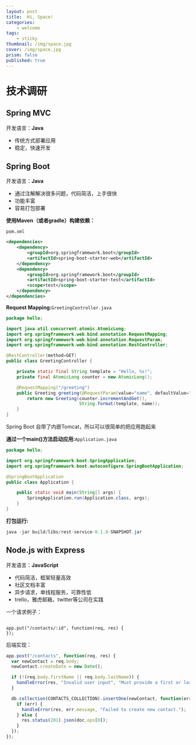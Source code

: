 ```yaml
---
layout: post
title:  Hi, Space!
categories:
    - welcome
tags:
    - sticky
thumbnail: /img/space.jpg
cover: /img/space.jpg
prism: false
published: true
---
```


# 技术调研

## Spring MVC
开发语言：**Java**

- 传统方式部署应用
- 稳定，快速开发


## Spring Boot
开发语言：**Java**
- 通过注解解决很多问题，代码简洁，上手很快
- 功能丰富
- 容易打包部署 

**使用Maven（或者gradle）构建依赖：**

``pom.xml``

```xml
<dependencies>
    <dependency>
        <groupId>org.springframework.boot</groupId>
        <artifactId>spring-boot-starter-web</artifactId>
    </dependency>
    <dependency>
        <groupId>org.springframework.boot</groupId>
        <artifactId>spring-boot-starter-test</artifactId>
        <scope>test</scope>
    </dependency>
</dependencies>
```


**Request Mapping:**``GreetingController.java``

```Java
package hello;

import java.util.concurrent.atomic.AtomicLong;
import org.springframework.web.bind.annotation.RequestMapping;
import org.springframework.web.bind.annotation.RequestParam;
import org.springframework.web.bind.annotation.RestController;

@RestController(method=GET)
public class GreetingController {

    private static final String template = "Hello, %s!";
    private final AtomicLong counter = new AtomicLong();

    @RequestMapping("/greeting")
    public Greeting greeting(@RequestParam(value="name", defaultValue="World") String name) {
        return new Greeting(counter.incrementAndGet(),
                            String.format(template, name));
    }
}
```

Spring Boot 自带了内嵌Tomcat，所以可以很简单的把应用跑起来

**通过一个main()方法启动应用:**``Application.java``

```Java
package hello;

import org.springframework.boot.SpringApplication;
import org.springframework.boot.autoconfigure.SpringBootApplication;

@SpringBootApplication
public class Application {

    public static void main(String[] args) {
        SpringApplication.run(Application.class, args);
    }
}

```

**打包运行:**

```Java
java -jar build/libs/rest-service-0.1.0-SNAPSHOT.jar
```


## Node.js with Express
开发语言：**JavaScript**

- 代码简洁，框架轻量高效
- 社区文档丰富
- 异步请求，单线程服务，可靠性低
- trello，雅虎邮箱，twitter等公司在实践

一个请求例子：
```JS

app.put("/contacts/:id", function(req, res) {
});

```
后端实现：
```JavaScript
app.post("/contacts", function(req, res) {
  var newContact = req.body;
  newContact.createDate = new Date();

  if (!(req.body.firstName || req.body.lastName)) {
    handleError(res, "Invalid user input", "Must provide a first or last name.", 400);
  }

  db.collection(CONTACTS_COLLECTION).insertOne(newContact, function(err, doc) {
    if (err) {
      handleError(res, err.message, "Failed to create new contact.");
    } else {
      res.status(201).json(doc.ops[0]);
    }
  });
});
```
